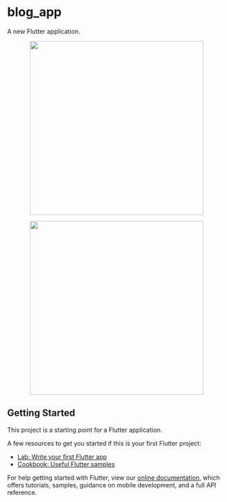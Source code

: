 # blog_app

A new Flutter application.

<p align="center">
<img src="https://github.com/ashikmhs/Flutter-Blog-App-With-FireBase/blob/master/screensort/screensort%20blog%20app.jpg" width="400"  />
</p>

<p align="center">
<img src="https://github.com/ashikmhs/Flutter-Blog-App-With-FireBase/blob/master/screensort/screensort%20blog%20app2.jpg" width="400"  />
</p>

## Getting Started

This project is a starting point for a Flutter application.

A few resources to get you started if this is your first Flutter project:

- [Lab: Write your first Flutter app](https://flutter.dev/docs/get-started/codelab)
- [Cookbook: Useful Flutter samples](https://flutter.dev/docs/cookbook)

For help getting started with Flutter, view our
[online documentation](https://flutter.dev/docs), which offers tutorials,
samples, guidance on mobile development, and a full API reference.
